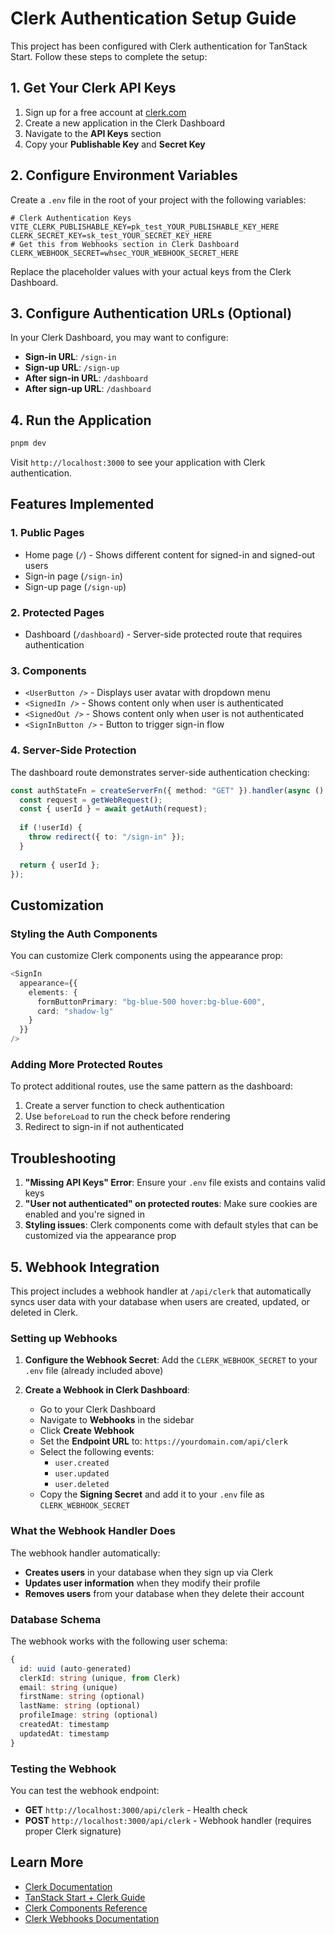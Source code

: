 # Clerk Authentication Setup Guide

This project has been configured with Clerk authentication for TanStack Start. Follow these steps to complete the setup:

## 1. Get Your Clerk API Keys

1. Sign up for a free account at [clerk.com](https://clerk.com)
2. Create a new application in the Clerk Dashboard
3. Navigate to the **API Keys** section
4. Copy your **Publishable Key** and **Secret Key**

## 2. Configure Environment Variables

Create a `.env` file in the root of your project with the following variables:

```env
# Clerk Authentication Keys
VITE_CLERK_PUBLISHABLE_KEY=pk_test_YOUR_PUBLISHABLE_KEY_HERE
CLERK_SECRET_KEY=sk_test_YOUR_SECRET_KEY_HERE
# Get this from Webhooks section in Clerk Dashboard
CLERK_WEBHOOK_SECRET=whsec_YOUR_WEBHOOK_SECRET_HERE
```

Replace the placeholder values with your actual keys from the Clerk Dashboard.

## 3. Configure Authentication URLs (Optional)

In your Clerk Dashboard, you may want to configure:
- **Sign-in URL**: `/sign-in`
- **Sign-up URL**: `/sign-up`
- **After sign-in URL**: `/dashboard`
- **After sign-up URL**: `/dashboard`

## 4. Run the Application

```bash
pnpm dev
```

Visit `http://localhost:3000` to see your application with Clerk authentication.

## Features Implemented

### 1. **Public Pages**
- Home page (`/`) - Shows different content for signed-in and signed-out users
- Sign-in page (`/sign-in`)
- Sign-up page (`/sign-up`)

### 2. **Protected Pages**
- Dashboard (`/dashboard`) - Server-side protected route that requires authentication

### 3. **Components**
- `<UserButton />` - Displays user avatar with dropdown menu
- `<SignedIn />` - Shows content only when user is authenticated
- `<SignedOut />` - Shows content only when user is not authenticated
- `<SignInButton />` - Button to trigger sign-in flow

### 4. **Server-Side Protection**
The dashboard route demonstrates server-side authentication checking:
```typescript
const authStateFn = createServerFn({ method: "GET" }).handler(async () => {
  const request = getWebRequest();
  const { userId } = await getAuth(request);
  
  if (!userId) {
    throw redirect({ to: "/sign-in" });
  }
  
  return { userId };
});
```

## Customization

### Styling the Auth Components
You can customize Clerk components using the appearance prop:
```typescript
<SignIn 
  appearance={{
    elements: {
      formButtonPrimary: "bg-blue-500 hover:bg-blue-600",
      card: "shadow-lg"
    }
  }}
/>
```

### Adding More Protected Routes
To protect additional routes, use the same pattern as the dashboard:
1. Create a server function to check authentication
2. Use `beforeLoad` to run the check before rendering
3. Redirect to sign-in if not authenticated

## Troubleshooting

1. **"Missing API Keys" Error**: Ensure your `.env` file exists and contains valid keys
2. **"User not authenticated" on protected routes**: Make sure cookies are enabled and you're signed in
3. **Styling issues**: Clerk components come with default styles that can be customized via the appearance prop

## 5. Webhook Integration

This project includes a webhook handler at `/api/clerk` that automatically syncs user data with your database when users are created, updated, or deleted in Clerk.

### Setting up Webhooks

1. **Configure the Webhook Secret**: Add the `CLERK_WEBHOOK_SECRET` to your `.env` file (already included above)

2. **Create a Webhook in Clerk Dashboard**:
   - Go to your Clerk Dashboard
   - Navigate to **Webhooks** in the sidebar
   - Click **Create Webhook**
   - Set the **Endpoint URL** to: `https://yourdomain.com/api/clerk`
   - Select the following events:
     - `user.created`
     - `user.updated`
     - `user.deleted`
   - Copy the **Signing Secret** and add it to your `.env` file as `CLERK_WEBHOOK_SECRET`

### What the Webhook Handler Does

The webhook handler automatically:
- **Creates users** in your database when they sign up via Clerk
- **Updates user information** when they modify their profile
- **Removes users** from your database when they delete their account

### Database Schema

The webhook works with the following user schema:
```typescript
{
  id: uuid (auto-generated)
  clerkId: string (unique, from Clerk)
  email: string (unique)
  firstName: string (optional)
  lastName: string (optional)
  profileImage: string (optional)
  createdAt: timestamp
  updatedAt: timestamp
}
```

### Testing the Webhook

You can test the webhook endpoint:
- **GET** `http://localhost:3000/api/clerk` - Health check
- **POST** `http://localhost:3000/api/clerk` - Webhook handler (requires proper Clerk signature)

## Learn More

- [Clerk Documentation](https://clerk.com/docs)
- [TanStack Start + Clerk Guide](https://clerk.com/docs/quickstarts/tanstack-react-start)
- [Clerk Components Reference](https://clerk.com/docs/components/overview)
- [Clerk Webhooks Documentation](https://clerk.com/docs/webhooks/overview)
